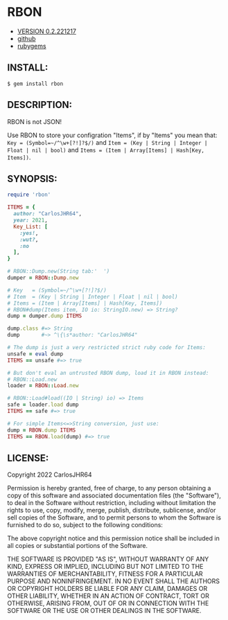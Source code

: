 # RBON

* [VERSION 0.2.221217](https://github.com/carlosjhr64/rbon/releases)
* [github](https://www.github.com/carlosjhr64/rbon)
* [rubygems](https://rubygems.org/gems/rbon)

## INSTALL:

```shell
$ gem install rbon
```

## DESCRIPTION:

RBON is not JSON!

Use RBON to store your configration "Items",
if by "Items" you mean that:
`Key = (Symbol=~/^\w+[?!]?$/)`
and
`Item = (Key | String | Integer | Float | nil | bool)`
and
`Items = (Item | Array[Items] | Hash[Key, Items])`.

## SYNOPSIS:

```ruby
require 'rbon'

ITEMS = {
  author: "CarlosJHR64",
  year: 2021,
  Key_List: [
    :yes!,
    :wut?,
    :no
  ],
}

# RBON::Dump.new(String tab:'  ')
dumper = RBON::Dump.new

# Key   = (Symbol=~/^\w+[?!]?$/)
# Item  = (Key | String | Integer | Float | nil | bool)
# Items = (Item | Array[Items] | Hash[Key, Items])
# RBON#dump(Items item, IO io: StringIO.new) => String?
dump = dumper.dump ITEMS

dump.class #=> String
dump       #~> ^\{\s*author: "CarlosJHR64"

# The dump is just a very restricted strict ruby code for Items:
unsafe = eval dump
ITEMS == unsafe #=> true

# But don't eval an untrusted RBON dump, load it in RBON instead:
# RBON::Load.new
loader = RBON::Load.new

# RBON::Load#load((IO | String) io) => Items
safe = loader.load dump
ITEMS == safe #=> true

# For simple Items<=>String conversion, just use:
dump = RBON.dump ITEMS
ITEMS == RBON.load(dump) #=> true
```

## LICENSE:

Copyright 2022 CarlosJHR64

Permission is hereby granted, free of charge,
to any person obtaining a copy of this software and
associated documentation files (the "Software"),
to deal in the Software without restriction,
including without limitation the rights
to use, copy, modify, merge, publish, distribute, sublicense, and/or sell
copies of the Software, and
to permit persons to whom the Software is furnished to do so,
subject to the following conditions:

The above copyright notice and this permission notice
shall be included in all copies or substantial portions of the Software.

THE SOFTWARE IS PROVIDED "AS IS",
WITHOUT WARRANTY OF ANY KIND, EXPRESS OR IMPLIED,
INCLUDING BUT NOT LIMITED TO THE WARRANTIES OF MERCHANTABILITY,
FITNESS FOR A PARTICULAR PURPOSE AND NONINFRINGEMENT.
IN NO EVENT SHALL THE AUTHORS OR COPYRIGHT HOLDERS BE LIABLE FOR ANY CLAIM,
DAMAGES OR OTHER LIABILITY, WHETHER IN AN ACTION OF CONTRACT,
TORT OR OTHERWISE, ARISING FROM, OUT OF OR IN CONNECTION WITH
THE SOFTWARE OR THE USE OR OTHER DEALINGS IN THE SOFTWARE.
